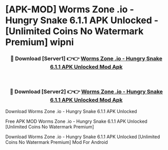 # [APK-MOD] Worms Zone .io - Hungry Snake 6.1.1 APK Unlocked - [Unlimited Coins No Watermark Premium] wipni



<div align="center">
<h3>🔴 Download [Server1] 👉👉 <a href="https://momento.my/?title=Worms_Zone_.io_-_Hungry_Snake_6.1.1_APK_Unlocked">Worms Zone .io - Hungry Snake 6.1.1 APK Unlocked Mod Apk</a></h3><br>

<h3>🔴 Download [Server2] 👉👉 <a href="https://momento.my/?title=Worms_Zone_.io_-_Hungry_Snake_6.1.1_APK_Unlocked">Worms Zone .io - Hungry Snake 6.1.1 APK Unlocked Mod Apk</a></h3>
</div>



Download Worms Zone .io - Hungry Snake 6.1.1 APK Unlocked 

Free APK MOD Worms Zone .io - Hungry Snake 6.1.1 APK Unlocked [Unlimited Coins No Watermark Premium]

Download Worms Zone .io - Hungry Snake 6.1.1 APK Unlocked [Unlimited Coins No Watermark Premium] Mod For Android
